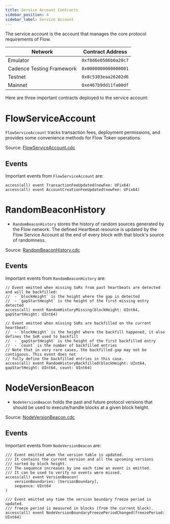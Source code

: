 ```yaml
---
title: Service Account Contracts
sidebar_position: 4
sidebar_label: Service Account
---
```


The service account is the account that manages the core protocol requirements of Flow.

| Network                   | Contract Address     |
| ------------------------- | -------------------- |
| Emulator                  | `0xf8d6e0586b0a20c7` |
| Cadence Testing Framework | `0x0000000000000001` |
| Testnet                   | `0x8c5303eaa26202d6` |
| Mainnet                   | `0xe467b9dd11fa00df` |

Here are three important contracts deployed to the service account:

# FlowServiceAccount

`FlowServiceAccount` tracks transaction fees, deployment permissions, and provides
some convenience methods for Flow Token operations.

Source: [FlowServiceAccount.cdc](https://github.com/onflow/flow-core-contracts/blob/master/contracts/FlowServiceAccount.cdc)

## Events

Important events from `FlowServiceAccount` are:

```cadence
access(all) event TransactionFeeUpdated(newFee: UFix64)
access(all) event AccountCreationFeeUpdated(newFee: UFix64)
```

# RandomBeaconHistory

- `RandomBeaconHistory` stores the history of random sources generated by
  the Flow network. The defined Heartbeat resource is
  updated by the Flow Service Account at the end of every block
  with that block's source of randomness.

Source: [RandomBeaconHistory.cdc](https://github.com/onflow/flow-core-contracts/blob/master/contracts/RandomBeaconHistory.cdc)

## Events

Important events from `RandomBeaconHistory` are:

```cadence
// Event emitted when missing SoRs from past heartbeats are detected and will be backfilled:
//  - `blockHeight` is the height where the gap is detected
//  - `gapStartHeight` is the height of the first missing entry detected
access(all) event RandomHistoryMissing(blockHeight: UInt64, gapStartHeight: UInt64)

// Event emitted when missing SoRs are backfilled on the current heartbeat:
//  - `blockHeight` is the height where the backfill happened, it also defines the SoR used to backfill
//  - `gapStartHeight` is the height of the first backfilled entry
//  - `count` is the number of backfilled entries
// Note that in very rare cases, the backfilled gap may not be contiguous. This event does not
// fully define the backfilled entries in this case.
access(all) event RandomHistoryBackfilled(blockHeight: UInt64, gapStartHeight: UInt64, count: UInt64)
```

# NodeVersionBeacon

- `NodeVersionBeacon` holds the past
  and future protocol versions that should be used
  to execute/handle blocks at a given block height.

Source: [NodeVersionBeacon.cdc](https://github.com/onflow/flow-core-contracts/blob/master/contracts/NodeVersionBeacon.cdc)

## Events

Important events from `NodeVersionBeacon` are:

```cadence
/// Event emitted when the version table is updated.
/// It contains the current version and all the upcoming versions
/// sorted by block height.
/// The sequence increases by one each time an event is emitted.
/// It can be used to verify no events were missed.
access(all) event VersionBeacon(
    versionBoundaries: [VersionBoundary],
    sequence: UInt64
)

/// Event emitted any time the version boundary freeze period is updated.
/// freeze period is measured in blocks (from the current block).
access(all) event NodeVersionBoundaryFreezePeriodChanged(freezePeriod: UInt64)
```
